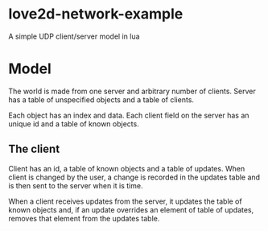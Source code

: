 # love2d-network-example
A simple UDP client/server model in lua

# Model
The world is made from one server and arbitrary number of clients.
Server has a table of unspecified objects and a table of clients.

Each object has an index and data.
Each client field on the server has an unique id and a table of known objects.

## The client
Client has an id, a table of known objects and a table of updates.
When client is changed by the user, a change is recorded in the updates table and is then sent to the server when it is time.

When a client receives updates from the server, it updates the table of known objects and, if an update overrides an element of
table of updates, removes that element from the updates table.
